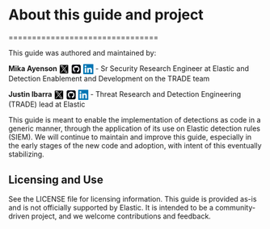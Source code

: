 # About this guide and project
================================

This guide was authored and maintained by:

**Mika Ayenson** <a href="https://twitter.com/@stryker0x"><img src="_static/x_logo.png" width="20" height="20" style="vertical-align:middle"></a> <a href="https://github.com/Mikaayenson"><img src="_static/github_logo.png" width="20" height="20" style="vertical-align:middle"></a> <a href="https://linkedin.com/in/mika-ayenson"><img src="_static/linkedin_logo.png" width="20" height="20" style="vertical-align:middle"></a> - Sr Security Research Engineer at Elastic and Detection Enablement and Development on the TRADE team

**Justin Ibarra** <a href="https://twitter.com/br0k3ns0und"><img src="_static/x_logo.png" width="20" height="20" style="vertical-align:middle"></a> <a href="https://github.com/brokensound77"><img src="_static/github_logo.png" width="20" height="20" style="vertical-align:middle"></a> <a href="https://linkedin.com/in/justinibarra"><img src="_static/linkedin_logo.png" width="20" height="20" style="vertical-align:middle"></a> - Threat Research and Detection Engineering (TRADE) lead at Elastic

This guide is meant to enable the implementation of detections as code in a generic manner, through the application of its use on Elastic detection rules (SIEM). We will continue to maintain and improve this guide, especially in the early stages of the new code and adoption, with intent of this eventually stabilizing.

## Licensing and Use

See the LICENSE file for licensing information. This guide is provided as-is and is not officially supported by Elastic. It is intended to be a community-driven project, and we welcome contributions and feedback.
